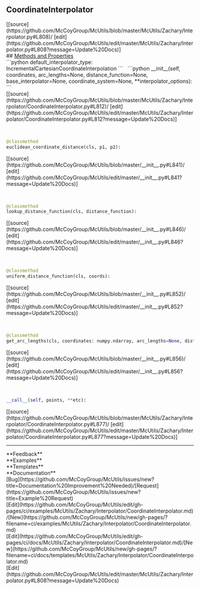 ## <a id="McUtils.McUtils.Zachary.Interpolator.CoordinateInterpolator">CoordinateInterpolator</a> 

<div class="docs-source-link" markdown="1">
[[source](https://github.com/McCoyGroup/McUtils/blob/master/McUtils/Zachary/Interpolator.py#L808)/
[edit](https://github.com/McCoyGroup/McUtils/edit/master/McUtils/Zachary/Interpolator.py#L808?message=Update%20Docs)]
</div>









<div class="collapsible-section">
 <div class="collapsible-section collapsible-section-header" markdown="1">
## <a class="collapse-link" data-toggle="collapse" href="#methods" markdown="1"> Methods and Properties</a> <a class="float-right" data-toggle="collapse" href="#methods"><i class="fa fa-chevron-down"></i></a>
 </div>
 <div class="collapsible-section collapsible-section-body collapse show" id="methods" markdown="1">
 ```python
default_interpolator_type: IncrementalCartesianCoordinateInterpolation
```
<a id="McUtils.McUtils.Zachary.Interpolator.CoordinateInterpolator.__init__" class="docs-object-method">&nbsp;</a> 
```python
__init__(self, coordinates, arc_lengths=None, distance_function=None, base_interpolator=None, coordinate_system=None, **interpolator_options): 
```
<div class="docs-source-link" markdown="1">
[[source](https://github.com/McCoyGroup/McUtils/blob/master/McUtils/Zachary/Interpolator/CoordinateInterpolator.py#L812)/
[edit](https://github.com/McCoyGroup/McUtils/edit/master/McUtils/Zachary/Interpolator/CoordinateInterpolator.py#L812?message=Update%20Docs)]
</div>


<a id="McUtils.McUtils.Zachary.Interpolator.CoordinateInterpolator.euclidean_coordinate_distance" class="docs-object-method">&nbsp;</a> 
```python
@classmethod
euclidean_coordinate_distance(cls, p1, p2): 
```
<div class="docs-source-link" markdown="1">
[[source](https://github.com/McCoyGroup/McUtils/blob/master/__init__.py#L841)/
[edit](https://github.com/McCoyGroup/McUtils/edit/master/__init__.py#L841?message=Update%20Docs)]
</div>


<a id="McUtils.McUtils.Zachary.Interpolator.CoordinateInterpolator.lookup_distance_function" class="docs-object-method">&nbsp;</a> 
```python
@classmethod
lookup_distance_function(cls, distance_function): 
```
<div class="docs-source-link" markdown="1">
[[source](https://github.com/McCoyGroup/McUtils/blob/master/__init__.py#L846)/
[edit](https://github.com/McCoyGroup/McUtils/edit/master/__init__.py#L846?message=Update%20Docs)]
</div>


<a id="McUtils.McUtils.Zachary.Interpolator.CoordinateInterpolator.uniform_distance_function" class="docs-object-method">&nbsp;</a> 
```python
@classmethod
uniform_distance_function(cls, coords): 
```
<div class="docs-source-link" markdown="1">
[[source](https://github.com/McCoyGroup/McUtils/blob/master/__init__.py#L852)/
[edit](https://github.com/McCoyGroup/McUtils/edit/master/__init__.py#L852?message=Update%20Docs)]
</div>


<a id="McUtils.McUtils.Zachary.Interpolator.CoordinateInterpolator.get_arc_lengths" class="docs-object-method">&nbsp;</a> 
```python
@classmethod
get_arc_lengths(cls, coordinates: numpy.ndarray, arc_lengths=None, distance_function: 'typing.Callable[[np.ndarray, np.ndarray], float]' = None): 
```
<div class="docs-source-link" markdown="1">
[[source](https://github.com/McCoyGroup/McUtils/blob/master/__init__.py#L856)/
[edit](https://github.com/McCoyGroup/McUtils/edit/master/__init__.py#L856?message=Update%20Docs)]
</div>


<a id="McUtils.McUtils.Zachary.Interpolator.CoordinateInterpolator.__call__" class="docs-object-method">&nbsp;</a> 
```python
__call__(self, points, **etc): 
```
<div class="docs-source-link" markdown="1">
[[source](https://github.com/McCoyGroup/McUtils/blob/master/McUtils/Zachary/Interpolator/CoordinateInterpolator.py#L877)/
[edit](https://github.com/McCoyGroup/McUtils/edit/master/McUtils/Zachary/Interpolator/CoordinateInterpolator.py#L877?message=Update%20Docs)]
</div>
 </div>
</div>












---


<div markdown="1" class="text-secondary">
<div class="container">
  <div class="row">
   <div class="col" markdown="1">
**Feedback**   
</div>
   <div class="col" markdown="1">
**Examples**   
</div>
   <div class="col" markdown="1">
**Templates**   
</div>
   <div class="col" markdown="1">
**Documentation**   
</div>
   <div class="col" markdown="1">
   
</div>
   <div class="col" markdown="1">
   
</div>
   <div class="col" markdown="1">
   
</div>
</div>
  <div class="row">
   <div class="col" markdown="1">
[Bug](https://github.com/McCoyGroup/McUtils/issues/new?title=Documentation%20Improvement%20Needed)/[Request](https://github.com/McCoyGroup/McUtils/issues/new?title=Example%20Request)   
</div>
   <div class="col" markdown="1">
[Edit](https://github.com/McCoyGroup/McUtils/edit/gh-pages/ci/examples/McUtils/Zachary/Interpolator/CoordinateInterpolator.md)/[New](https://github.com/McCoyGroup/McUtils/new/gh-pages/?filename=ci/examples/McUtils/Zachary/Interpolator/CoordinateInterpolator.md)   
</div>
   <div class="col" markdown="1">
[Edit](https://github.com/McCoyGroup/McUtils/edit/gh-pages/ci/docs/McUtils/Zachary/Interpolator/CoordinateInterpolator.md)/[New](https://github.com/McCoyGroup/McUtils/new/gh-pages/?filename=ci/docs/templates/McUtils/Zachary/Interpolator/CoordinateInterpolator.md)   
</div>
   <div class="col" markdown="1">
[Edit](https://github.com/McCoyGroup/McUtils/edit/master/McUtils/Zachary/Interpolator.py#L808?message=Update%20Docs)   
</div>
   <div class="col" markdown="1">
   
</div>
   <div class="col" markdown="1">
   
</div>
   <div class="col" markdown="1">
   
</div>
</div>
</div>
</div>